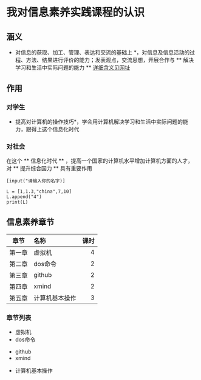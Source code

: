 # 我对信息素养实践课程的认识  
## 涵义  
* 对信息的获取、加工、管理、表达和交流的基础上 *，对信息及信息活动的过程、方法、结果进行评价的能力；发表观点，交流思想，开展合作与 ** 解决学习和生活中实际问题的能力 **
  [详细含义见网址](https://baike.baidu.com/item/%E4%BF%A1%E6%81%AF%E7%B4%A0%E5%85%BB)
## 作用  
### 对学生   
* 提高对计算机的操作技巧*，学会用计算机解决学习和生活中实际问题的能力，跟得上这个信息化时代
### 对社会  
在这个 ** 信息化时代 ** ，提高一个国家的计算机水平增加计算机方面的人才，对 ** 提升综合国力 ** 具有重要作用

`[input("请输入你的名字)]`
```
L = [1,1.3,"china",7,10]
L.append("4")
print(L)
```
## 信息素养章节  
|  章节  | 名称           | 课时 |
| :----: | :------------- | ---: |
| 第一章 | 虚拟机         |    4 |
| 第二章 | dos命令        |    2 |
| 第三章 | github         |    2 |
| 第四章 | xmind          |    2 |
| 第五章 | 计算机基本操作 |    3 |


###  章节列表
+ 虚拟机
+ dos命令
- github 
- xmind 
* 计算机基本操作